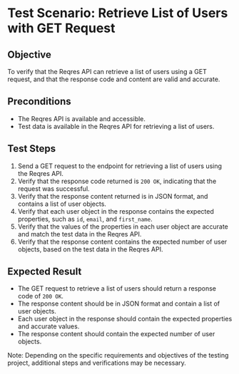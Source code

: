 # Test Scenario: Retrieve List of Users with GET Request

## Objective

To verify that the Reqres API can retrieve a list of users using a GET request, and that the response code and content are valid and accurate.

## Preconditions

- The Reqres API is available and accessible.
- Test data is available in the Reqres API for retrieving a list of users.

## Test Steps

1. Send a GET request to the endpoint for retrieving a list of users using the Reqres API.
2. Verify that the response code returned is `200 OK`, indicating that the request was successful.
3. Verify that the response content returned is in JSON format, and contains a list of user objects.
4. Verify that each user object in the response contains the expected properties, such as `id`, `email`, and `first_name`.
5. Verify that the values of the properties in each user object are accurate and match the test data in the Reqres API.
6. Verify that the response content contains the expected number of user objects, based on the test data in the Reqres API.

## Expected Result

- The GET request to retrieve a list of users should return a response code of `200 OK`.
- The response content should be in JSON format and contain a list of user objects.
- Each user object in the response should contain the expected properties and accurate values.
- The response content should contain the expected number of user objects.

Note: Depending on the specific requirements and objectives of the testing project, additional steps and verifications may be necessary.
